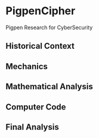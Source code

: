 # PigpenCipher
Pigpen Research for CyberSecurity

## Historical Context

## Mechanics

## Mathematical Analysis

## Computer Code

## Final Analysis

